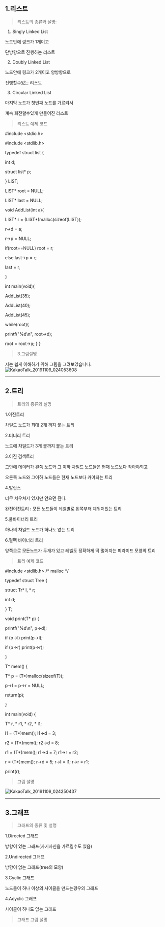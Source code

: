 1.리스트
--------
>리스트의 종류와 설명:

 1. Singly Linked List
 
 노드안에 링크가 1개이고
 
 단방향으로 진행하는 리스트
 
 2. Doubly Linked List
 
 노드안에 링크가 2개이고 양방향으로 
 
 진행할수있는 리스트
 
 3. Circular Linked List
 
 마지막 노드가 첫번째 노드를 가르켜서
 
 계속 회전할수있게 만들어진 리스트
 
>리스트 예제 코드

#include <stdio.h>

#include <stdlib.h>

typedef struct list {

 int d;

 struct list* p;

} LIST;

LIST* root = NULL;

LIST* last = NULL;

void AddList(int a){

 LIST* r = (LIST*)malloc(sizeof(LIST));

 r->d = a;

 r->p = NULL;

 if(root==NULL) root = r;

 else           last->p = r;

 last = r;

}

int main(void){

 AddList(35);

 AddList(40);

 AddList(45);

 while(root){

  printf("%d\n", root->d);

  root = root->p;
 }
}

>3.그림설명

저는 쉽게 이해하기 위해 그림을 그려보았습니다.
![KakaoTalk_20191109_024053608](https://user-images.githubusercontent.com/50895748/68498681-ce71b900-029a-11ea-995c-39bac098966a.jpg)


***
2.트리
------

>트리의 종류와 설명

1.이진트리 

차일드 노드가 최대 2개 까지 붙는 트리

2.터너리 트리 

노드에 차일드가 3개 붙까지 붙는 트리 

3.이진 검색트리 

그안에 데이터가 왼쪽 노드와 그 이하 차일드 노드들은 현재 노드보다 작아야되고

오른쪽 노드와 그이하 노드들은 현재 노드보다 커야되는 트리

4.발란스 

너무 치우쳐저 있지만 안으면 된다.

완전이진트리 : 모든 노드들이 레벨별로 왼쪽부터 체워져있는 트리

5.풀바이너리 트리 

하나의 차일드 노드가 하나도 없는 트리

6.펄펙 바이너리 트리 

양쪽으로 모든노드가 두개가 있고 레벨도 정확하게 딱 떨어지는 피라미드 모양의 트리

>트리 예제 코드

#include <stdlib.h>               /* malloc */

typedef struct Tree {

struct Tr* l, * r;

int d;

} T;

void print(T* p) {

printf("%d\n", p->d);

if (p->l) print(p->l);

if (p->r) print(p->r);

}

T* mem() {

T* p = (T*)malloc(sizeof(T));

p->l = p->r = NULL;

return(p);

}

int main(void) {

T* r, * r1, * r2, * l1;

l1 = (T*)mem(); l1->d = 3;

r2 = (T*)mem(); r2->d = 8;

r1 = (T*)mem(); r1->d = 7; r1->r = r2;

r = (T*)mem(); r->d = 5; r->l = l1;  r->r = r1;

print(r);

>그림 설명

![KakaoTalk_20191109_024250437](https://user-images.githubusercontent.com/50895748/68499716-36c19a00-029d-11ea-9801-413a7390040d.jpg)

***

3.그래프
--------

>그래프의 종류 및 설명

1.Directed 그래프

방향이 있는 그래프(자기자신을 가르킬수도 있음)

2.Undirected 그래프

방향이 없는 그래프(tree의 모양)

3.Cyclic 그래프 

노드들이 하나 이상의 사이클을 만드는경우의 그래프

4.Acyclic 그래프 

사이클이 하나도 없는 그래프

>그래프 그림 설명




